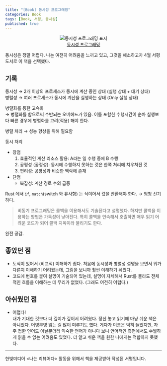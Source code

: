 ```yaml
---
title: "[Book] 동시성 프로그래밍"
categories: Book
tags: [Book, 서평, 동시성]
published: true
---
```


<p align="center">
<img alt="동시성 프로그래밍 표지" src="https://www.hanbit.co.kr/data/books/B9078925849_l.jpg"><br />
<a href="https://www.hanbit.co.kr/media/books/book_view.html?p_code=B9078925849">동시성 프로그래밍</a>
</p>

동시성은 정말 어렵다. 나는 여전히 어려움을 느끼고 있고, 그것을 해소하고자 4월 서평 도서로 이 책을 선택했다.

## 기록

동시성 → 2개 이상의 프로세스가 동시에 계산 중인 상태 (실행 상태 + 대기 상태)  
병렬성 → 여러 프로세스가 동시에 계산을 실행하는 상태 (Only 실행 상태)

병렬화를 통한 고속화  
→ 병렬화를 함으로써 수반되는 오버헤드가 있음. 이를 포함한 수행시간이 순차 실행보다 빠른 경우에 병렬화를 고려(적용) 해야 한다.

병렬 처리 → 성능 향상을 위해 필요함

동시 처리
  - 장점
    1. 효율적인 계산 리소스 활용: A라는 일 수행 중에 B 수행
    2. 공평성 (공정성): 동시에 수행하지 못하는 것은 한쪽 처리에 치우쳐진 것
    3. 편리성: 공평성과 비슷한 맥락에 존재
  - 단점
    - 복잡성: 계산 경로 수의 급증

Rust 에서 `if`, `match`(switch 와 유사함) 는 식이어서 값을 반환해야 한다. → 엄청 신기하다.

> 비동기 프로그래밍은 콜백을 이용해서도 기술된다고 설명했다. 하지만 콜백을 이용하는 방법은 가독성이 낮아진다. 특히 콜백을 연속해서 호출하면 매우 읽기 어려운 코드가 되어 콜백 지옥이라 불리기도 한다. 

완전 공감.

## 좋았던 점

- 도식이 있어서 (비교적) 이해하기 쉽다. 처음에 동시성과 병렬성 설명을 보면서 뭐가 다른지 이해하기 어려웠는데, 그림을 보니까 훨씬 이해하기 쉬웠다.
- 코드에 번호를 붙여 설명이 기술되어 있는데, 설명이 자세해서 Rust를 몰라도 전체적인 흐름을 이해하는 데 무리가 없었다. (그래도 여전히 어렵다.)

## 아쉬웠던 점

- 어렵다!  
내가 기대한 것보다 더 깊이가 깊어서 어려웠다. 정신 놓고 읽기에 마냥 쉬운 책은 아니었다. 어영부영 읽는 걸 많이 미루기도 했다. 게다가 이름은 익히 들었지만, 자주 접한 언어도 아닐뿐더러 익숙한 언어가 아니다 보니 언어적인 측면에서도 수월하게 읽을 수 없는 어려움도 있었다. 더 얕고 쉬운 책을 원한 나에게는 적합하지 못했다.

---

한빛미디어 \<나는 리뷰어다> 활동을 위해서 책을 제공받아 작성된 서평입니다.